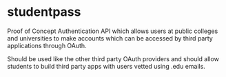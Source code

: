 # studentpass
Proof of Concept Authentication API which allows users at public colleges and universities to make accounts which can be accessed by third party applications through OAuth. 

Should be used like the other third party OAuth providers and should allow students 
to build third party apps with users vetted using .edu emails.